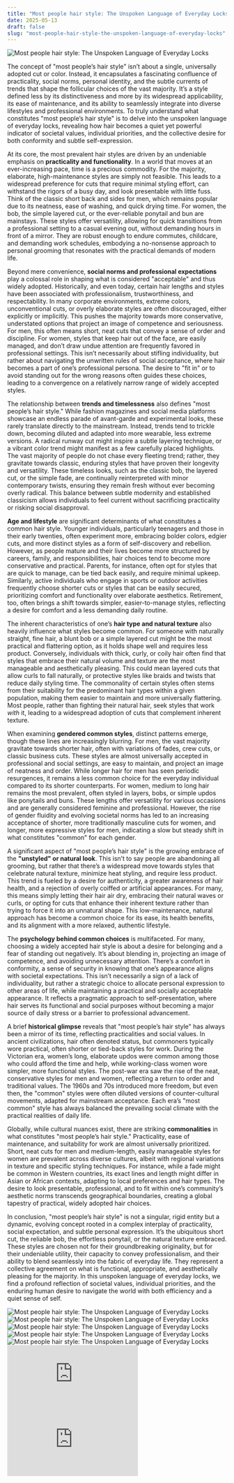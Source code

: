 ```yaml
---
title: "Most people hair style: The Unspoken Language of Everyday Locks"
date: 2025-05-13
draft: false
slug: "most-people-hair-style-the-unspoken-language-of-everyday-locks" 
---
```


![Most people hair style: The Unspoken Language of Everyday Locks](https://i.pinimg.com/originals/6b/6e/b8/6b6eb8f6703ea4d219d99aaf8fe03d7d.jpg "Most people hair style: The Unspoken Language of Everyday Locks")

The concept of "most people’s hair style" isn’t about a single, universally adopted cut or color. Instead, it encapsulates a fascinating confluence of practicality, social norms, personal identity, and the subtle currents of trends that shape the follicular choices of the vast majority. It’s a style defined less by its distinctiveness and more by its widespread applicability, its ease of maintenance, and its ability to seamlessly integrate into diverse lifestyles and professional environments. To truly understand what constitutes "most people’s hair style" is to delve into the unspoken language of everyday locks, revealing how hair becomes a quiet yet powerful indicator of societal values, individual priorities, and the collective desire for both conformity and subtle self-expression.

At its core, the most prevalent hair styles are driven by an undeniable emphasis on **practicality and functionality**. In a world that moves at an ever-increasing pace, time is a precious commodity. For the majority, elaborate, high-maintenance styles are simply not feasible. This leads to a widespread preference for cuts that require minimal styling effort, can withstand the rigors of a busy day, and look presentable with little fuss. Think of the classic short back and sides for men, which remains popular due to its neatness, ease of washing, and quick drying time. For women, the bob, the simple layered cut, or the ever-reliable ponytail and bun are mainstays. These styles offer versatility, allowing for quick transitions from a professional setting to a casual evening out, without demanding hours in front of a mirror. They are robust enough to endure commutes, childcare, and demanding work schedules, embodying a no-nonsense approach to personal grooming that resonates with the practical demands of modern life.

Beyond mere convenience, **social norms and professional expectations** play a colossal role in shaping what is considered "acceptable" and thus widely adopted. Historically, and even today, certain hair lengths and styles have been associated with professionalism, trustworthiness, and respectability. In many corporate environments, extreme colors, unconventional cuts, or overly elaborate styles are often discouraged, either explicitly or implicitly. This pushes the majority towards more conservative, understated options that project an image of competence and seriousness. For men, this often means short, neat cuts that convey a sense of order and discipline. For women, styles that keep hair out of the face, are easily managed, and don’t draw undue attention are frequently favored in professional settings. This isn’t necessarily about stifling individuality, but rather about navigating the unwritten rules of social acceptance, where hair becomes a part of one’s professional persona. The desire to "fit in" or to avoid standing out for the wrong reasons often guides these choices, leading to a convergence on a relatively narrow range of widely accepted styles.

The relationship between **trends and timelessness** also defines "most people’s hair style." While fashion magazines and social media platforms showcase an endless parade of avant-garde and experimental looks, these rarely translate directly to the mainstream. Instead, trends tend to trickle down, becoming diluted and adapted into more wearable, less extreme versions. A radical runway cut might inspire a subtle layering technique, or a vibrant color trend might manifest as a few carefully placed highlights. The vast majority of people do not chase every fleeting trend; rather, they gravitate towards classic, enduring styles that have proven their longevity and versatility. These timeless looks, such as the classic bob, the layered cut, or the simple fade, are continually reinterpreted with minor contemporary twists, ensuring they remain fresh without ever becoming overly radical. This balance between subtle modernity and established classicism allows individuals to feel current without sacrificing practicality or risking social disapproval.

**Age and lifestyle** are significant determinants of what constitutes a common hair style. Younger individuals, particularly teenagers and those in their early twenties, often experiment more, embracing bolder colors, edgier cuts, and more distinct styles as a form of self-discovery and rebellion. However, as people mature and their lives become more structured by careers, family, and responsibilities, hair choices tend to become more conservative and practical. Parents, for instance, often opt for styles that are quick to manage, can be tied back easily, and require minimal upkeep. Similarly, active individuals who engage in sports or outdoor activities frequently choose shorter cuts or styles that can be easily secured, prioritizing comfort and functionality over elaborate aesthetics. Retirement, too, often brings a shift towards simpler, easier-to-manage styles, reflecting a desire for comfort and a less demanding daily routine.

The inherent characteristics of one’s **hair type and natural texture** also heavily influence what styles become common. For someone with naturally straight, fine hair, a blunt bob or a simple layered cut might be the most practical and flattering option, as it holds shape well and requires less product. Conversely, individuals with thick, curly, or coily hair often find that styles that embrace their natural volume and texture are the most manageable and aesthetically pleasing. This could mean layered cuts that allow curls to fall naturally, or protective styles like braids and twists that reduce daily styling time. The commonality of certain styles often stems from their suitability for the predominant hair types within a given population, making them easier to maintain and more universally flattering. Most people, rather than fighting their natural hair, seek styles that work *with* it, leading to a widespread adoption of cuts that complement inherent texture.

When examining **gendered common styles**, distinct patterns emerge, though these lines are increasingly blurring. For men, the vast majority gravitate towards shorter hair, often with variations of fades, crew cuts, or classic business cuts. These styles are almost universally accepted in professional and social settings, are easy to maintain, and project an image of neatness and order. While longer hair for men has seen periodic resurgences, it remains a less common choice for the everyday individual compared to its shorter counterparts. For women, medium to long hair remains the most prevalent, often styled in layers, bobs, or simple updos like ponytails and buns. These lengths offer versatility for various occasions and are generally considered feminine and professional. However, the rise of gender fluidity and evolving societal norms has led to an increasing acceptance of shorter, more traditionally masculine cuts for women, and longer, more expressive styles for men, indicating a slow but steady shift in what constitutes "common" for each gender.

A significant aspect of "most people’s hair style" is the growing embrace of the **"unstyled" or natural look**. This isn’t to say people are abandoning all grooming, but rather that there’s a widespread move towards styles that celebrate natural texture, minimize heat styling, and require less product. This trend is fueled by a desire for authenticity, a greater awareness of hair health, and a rejection of overly coiffed or artificial appearances. For many, this means simply letting their hair air dry, embracing their natural waves or curls, or opting for cuts that enhance their inherent texture rather than trying to force it into an unnatural shape. This low-maintenance, natural approach has become a common choice for its ease, its health benefits, and its alignment with a more relaxed, authentic lifestyle.

The **psychology behind common choices** is multifaceted. For many, choosing a widely accepted hair style is about a desire for belonging and a fear of standing out negatively. It’s about blending in, projecting an image of competence, and avoiding unnecessary attention. There’s a comfort in conformity, a sense of security in knowing that one’s appearance aligns with societal expectations. This isn’t necessarily a sign of a lack of individuality, but rather a strategic choice to allocate personal expression to other areas of life, while maintaining a practical and socially acceptable appearance. It reflects a pragmatic approach to self-presentation, where hair serves its functional and social purposes without becoming a major source of daily stress or a barrier to professional advancement.

A brief **historical glimpse** reveals that "most people’s hair style" has always been a mirror of its time, reflecting practicalities and social values. In ancient civilizations, hair often denoted status, but commoners typically wore practical, often shorter or tied-back styles for work. During the Victorian era, women’s long, elaborate updos were common among those who could afford the time and help, while working-class women wore simpler, more functional styles. The post-war era saw the rise of the neat, conservative styles for men and women, reflecting a return to order and traditional values. The 1960s and 70s introduced more freedom, but even then, the "common" styles were often diluted versions of counter-cultural movements, adapted for mainstream acceptance. Each era’s "most common" style has always balanced the prevailing social climate with the practical realities of daily life.

Globally, while cultural nuances exist, there are striking **commonalities** in what constitutes "most people’s hair style." Practicality, ease of maintenance, and suitability for work are almost universally prioritized. Short, neat cuts for men and medium-length, easily manageable styles for women are prevalent across diverse cultures, albeit with regional variations in texture and specific styling techniques. For instance, while a fade might be common in Western countries, its exact lines and length might differ in Asian or African contexts, adapting to local preferences and hair types. The desire to look presentable, professional, and to fit within one’s community’s aesthetic norms transcends geographical boundaries, creating a global tapestry of practical, widely adopted hair choices.

In conclusion, "most people’s hair style" is not a singular, rigid entity but a dynamic, evolving concept rooted in a complex interplay of practicality, social expectation, and subtle personal expression. It’s the ubiquitous short cut, the reliable bob, the effortless ponytail, or the natural texture embraced. These styles are chosen not for their groundbreaking originality, but for their undeniable utility, their capacity to convey professionalism, and their ability to blend seamlessly into the fabric of everyday life. They represent a collective agreement on what is functional, appropriate, and aesthetically pleasing for the majority. In this unspoken language of everyday locks, we find a profound reflection of societal values, individual priorities, and the enduring human desire to navigate the world with both efficiency and a quiet sense of self.

![Most people hair style: The Unspoken Language of Everyday Locks](http://i.imgur.com/MxDXaGX.jpg "Most people hair style: The Unspoken Language of Everyday Locks") ![Most people hair style: The Unspoken Language of Everyday Locks](https://menshaircuts.com/wp-content/uploads/2023/03/tp-types-of-haircuts-new.jpg "Most people hair style: The Unspoken Language of Everyday Locks") ![Most people hair style: The Unspoken Language of Everyday Locks](https://asmoothshave.com/wp-content/uploads/2022/04/hair-styles-for-black-men.jpeg "Most people hair style: The Unspoken Language of Everyday Locks") ![Most people hair style: The Unspoken Language of Everyday Locks](https://i.pinimg.com/originals/3d/2c/3b/3d2c3bbe0361e79b87f150b042497a4a.jpg "Most people hair style: The Unspoken Language of Everyday Locks") ![Most people hair style: The Unspoken Language of Everyday Locks](https://lookaside.fbsbx.com/lookaside/crawler/media/?media_id=692880527093297 "Most people hair style: The Unspoken Language of Everyday Locks") ![Most people hair style: The Unspoken Language of Everyday Locks](https://img-s-msn-com.akamaized.net/tenant/amp/entityid/AA1Kg0sv.img?w=768u0026h=512u0026m=6 "Most people hair style: The Unspoken Language of Everyday Locks") ![Most people hair style: The Unspoken Language of Everyday Locks](https://img-s-msn-com.akamaized.net/tenant/amp/entityid/AA1KgcmA.img?w=768u0026h=518u0026m=6u0026x=462u0026y=148u0026s=116u0026d=116 "Most people hair style: The Unspoken Language of Everyday Locks")
